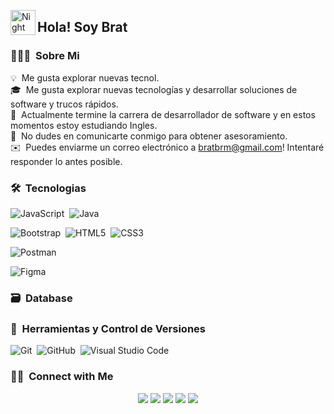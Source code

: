 <img alt="Night Coding" src="./assets/Hand%20Wave.gif" width='40' align="left"/><h2 align="left">Hola! Soy Brat</h2>

### 👨🏻‍💻 &nbsp;Sobre Mi

💡 &nbsp;Me gusta explorar nuevas tecnol.\
🎓 &nbsp;Me gusta explorar nuevas tecnologías y desarrollar soluciones de software y trucos rápidos.\
🌱 &nbsp;Actualmente termine la carrera de desarrollador de software y en estos momentos estoy estudiando Ingles.\
💬 &nbsp;No dudes en comunicarte conmigo para obtener asesoramiento.\
✉️ &nbsp;Puedes enviarme un correo electrónico a bratbrm@gmail.com! Intentaré responder lo antes posible.

### 🛠 &nbsp;Tecnologias

<!--![Python](https://img.shields.io/badge/python-3670A0?style=for-the-badge&logo=python&logoColor=ffdd54)&nbsp;-->
![JavaScript](https://img.shields.io/badge/javascript-%23323330.svg?style=for-the-badge&logo=javascript&logoColor=%23F7DF1E)&nbsp;
![Java](https://img.shields.io/badge/java-%23ED8B00.svg?style=for-the-badge&logo=java&logoColor=white)&nbsp;
<!--![C](https://img.shields.io/badge/c-%2300599C.svg?style=for-the-badge&logo=c&logoColor=white)&nbsp;-->
<!--![C++](https://img.shields.io/badge/c++-%2300599C.svg?style=for-the-badge&logo=c%2B%2B&logoColor=white)&nbsp;-->
![Bootstrap](https://img.shields.io/badge/bootstrap-%23563D7C.svg?style=for-the-badge&logo=bootstrap&logoColor=white)&nbsp;
![HTML5](https://img.shields.io/badge/html5-%23E34F26.svg?style=for-the-badge&logo=html5&logoColor=white)&nbsp;
![CSS3](https://img.shields.io/badge/css3-%231572B6.svg?style=for-the-badge&logo=css3&logoColor=white)&nbsp;
<!--![Apache Kafka](https://img.shields.io/badge/Apache%20Kafka-000?style=for-the-badge&logo=apachekafka)&nbsp;-->
<!--![Spring](https://img.shields.io/badge/spring-%236DB33F.svg?style=for-the-badge&logo=spring&logoColor=white)&nbsp;-->
<!--![Vue.js](https://img.shields.io/badge/vuejs-%2335495e.svg?style=for-the-badge&logo=vuedotjs&logoColor=%234FC08D)&nbsp;-->
<!--![Swagger](https://img.shields.io/badge/-Swagger-%23Clojure?style=for-the-badge&logo=swagger&logoColor=white)&nbsp;-->
![Postman](https://img.shields.io/badge/Postman-FF6C37?style=for-the-badge&logo=postman&logoColor=white)&nbsp;
<!--![Google Cloud](https://img.shields.io/badge/GoogleCloud-%234285F4.svg?style=for-the-badge&logo=google-cloud&logoColor=white)&nbsp;-->
![Figma](https://img.shields.io/badge/figma-%23F24E1E.svg?style=for-the-badge&logo=figma&logoColor=white)&nbsp;
<!--![Markdown](https://img.shields.io/badge/markdown-%23000000.svg?style=for-the-badge&logo=markdown&logoColor=white)&nbsp;-->

### 🗃 &nbsp;Database

<!--![Redis](https://img.shields.io/badge/redis-%23DD0031.svg?style=for-the-badge&logo=redis&logoColor=white)&nbsp;-->
<!--![MongoDB](https://img.shields.io/badge/MongoDB-%234ea94b.svg?style=for-the-badge&logo=mongodb&logoColor=white)&nbsp;-->
<!--![Postgres](https://img.shields.io/badge/postgres-%23316192.svg?style=for-the-badge&logo=postgresql&logoColor=white)&nbsp;-->
<!--![ElasticSearch](https://img.shields.io/badge/-ElasticSearch-005571?style=for-the-badge&logo=elasticsearch)&nbsp;-->


### 🧰 &nbsp;Herramientas y Control de Versiones

![Git](https://img.shields.io/badge/git-%23F05033.svg?style=for-the-badge&logo=git&logoColor=white)&nbsp;
![GitHub](https://img.shields.io/badge/github-%23121011.svg?style=for-the-badge&logo=github&logoColor=white)&nbsp;
![Visual Studio Code](https://img.shields.io/badge/Visual%20Studio%20Code-0078d7.svg?style=for-the-badge&logo=visual-studio-code&logoColor=white)&nbsp;
<!--![Eclipse](https://img.shields.io/badge/Eclipse-FE7A16.svg?style=for-the-badge&logo=Eclipse&logoColor=white)&nbsp;-->
<!--![Brave](https://img.shields.io/badge/Brave-FB542B?style=for-the-badge&logo=Brave&logoColor=white)&nbsp;-->
<!--![Jenkins](https://img.shields.io/badge/jenkins-%232C5263.svg?style=for-the-badge&logo=jenkins&logoColor=white)-->
<!--![Slack](https://img.shields.io/badge/Slack-4A154B?style=for-the-badge&logo=slack&logoColor=white)&nbsp;-->
<!--![Bitbucket](https://img.shields.io/badge/bitbucket-%230047B3.svg?style=for-the-badge&logo=bitbucket&logoColor=white)&nbsp;-->
<!--![Confluence](https://img.shields.io/badge/confluence-%23172BF4.svg?style=for-the-badge&logo=confluence&logoColor=white)&nbsp;-->
<!--![Jira](https://img.shields.io/badge/jira-%230A0FFF.svg?style=for-the-badge&logo=jira&logoColor=white)&nbsp;-->
<!--![Notion](https://img.shields.io/badge/Notion-%23000000.svg?style=for-the-badge&logo=notion&logoColor=white)&nbsp;-->
<!--![Adobe](https://img.shields.io/badge/adobe-%23FF0000.svg?style=for-the-badge&logo=adobe&logoColor=white)&nbsp;-->
<!--![Canva](https://img.shields.io/badge/Canva-%2300C4CC.svg?style=for-the-badge&logo=Canva&logoColor=white)&nbsp;-->
<!--![Apache Maven](https://img.shields.io/badge/Apache%20Maven-C71A36?style=for-the-badge&logo=Apache%20Maven&logoColor=white)&nbsp;-->
<!--![Splunk](https://img.shields.io/badge/splunk-%23000000.svg?style=for-the-badge&logo=splunk&logoColor=white)&nbsp;-->
<!--![SonarLint](https://img.shields.io/badge/SonarLint-CB2029?style=for-the-badge&logo=SONARLINT&logoColor=white)&nbsp;-->

### 🤝🏻 &nbsp;Connect with Me

<p align="center">
<a href="adityakanoi2001.wordpress.com"><img src="https://img.shields.io/badge/-adityakanoi.com-3423A6?style=flat&logo=Google-Chrome&logoColor=white"/></a>
<a href="https://www.linkedin.com/in/ask2001/"><img src="https://img.shields.io/badge/-Aditya%20Sunit%20Kanoi-0077B5?style=flat&logo=Linkedin&logoColor=white"/></a>
<a href="mailto:adityakanoiofficial@gmail.com"><img src="https://img.shields.io/badge/-Adityakanoi-D14836?style=flat&logo=Gmail&logoColor=white"/></a>
<a href="https://www.instagram.com/aditya_kanoi123/"><img src="https://img.shields.io/badge/-Adityakanoi123-E4405F?style=flat&logo=Instagram&logoColor=white"/></a>
<a href="https://www.facebook.com/profile.php?id=100008728234917"><img src="https://img.shields.io/badge/-AdityaKanoi-1877F2?style=flat&logo=Facebook&logoColor=white"/></a>
</p>
